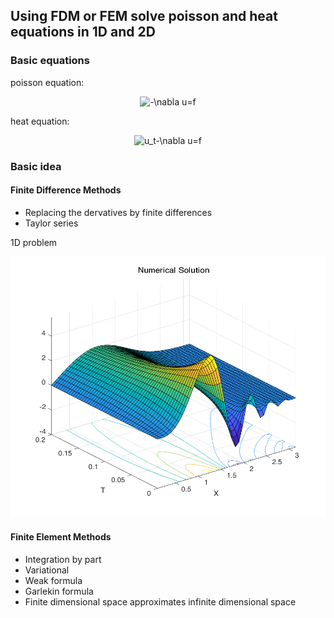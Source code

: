 ## Using FDM or FEM solve poisson and heat equations in 1D and 2D
### Basic equations
poisson equation: 

<div align=center><img src="https://latex.codecogs.com/gif.latex?-\nabla&space;u=f" title="-\nabla u=f"/></div>

heat equation: 

<div align=center><img src="https://latex.codecogs.com/gif.latex?u_t-\nabla&space;u=f" title="u_t-\nabla u=f"/></div>

### Basic idea
#### Finite Difference Methods
> 
- Replacing the dervatives by finite differences
- Taylor series  

1D problem
<div align=center><img src="https://github.com/MatNoble/PDE_coding/blob/master/image/FD.png"/></div>  

#### Finite Element Methods
> 
- Integration by part
- Variational 
- Weak formula
- Garlekin formula
- Finite dimensional space approximates infinite dimensional space 
